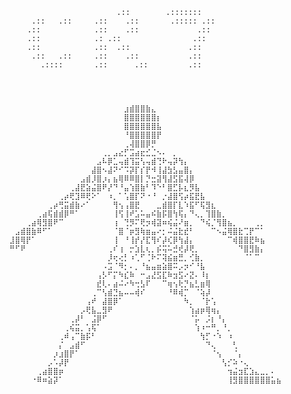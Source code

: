                                     .::        .:::::::                   
                 .::   .::     .::    .::       .::::: .::
                .::            .::    .::             .:: 
                .::            .: .::                .::  
                .::            .::  .::             .::   
                 .::   .::     .::    .::           .::   
                   .::::       .::      .::         .::   



                   
            ⠀⠀⠀⠀⠀⠀⠀⠀⠀⠀⠀⠀⠀⠀⠀⠀⠀⠀⠀⠀⠀⣰⣾⣿⣿⣷⣄⠀⠀⠀⠀⠀⠀⠀⠀⠀⠀⠀⠀⠀⠀⠀⠀⠀⠀⠀⠀⠀⠀⠀
            ⠀⠀⠀⠀⠀⠀⠀⠀⠀⠀⠀⠀⠀⠀⠀⠀⠀⠀⠀⠀⠀⣿⣿⣿⣿⣿⣿⡆⠀⠀⠀⠀⠀⠀⠀⠀⠀⠀⠀⠀⠀⠀⠀⠀⠀⠀⠀⠀⠀⠀
            ⠀⠀⠀⠀⠀⠀⠀⠀⠀⠀⠀⠀⠀⠀⠀⠀⠀⠀⠀⠀⠀⣿⣿⣿⣿⣿⣿⣧⠀⠀⠀⠀⠀⠀⠀⠀⠀⠀⠀⠀⠀⠀⠀⠀⠀⠀⠀⠀⠀⠀
            ⠀⠀⠀⠀⠀⠀⠀⠀⠀⠀⠀⠀⠀⠀⠀⠀⠀⠀⠀⠀⠀⠘⣿⣿⣿⣿⣿⡟⠀⠀⠀⠀⠀⠀⠀⠀⠀⠀⠀⠀⠀⠀⠀⠀⠀⠀⠀⠀⠀⠀
            ⠀⠀⠀⠀⠀⠀⠀⠀⠀⠀⠀⠀⠀⠀⠀⠀⠀⠀⠀⠀⠀⢀⢼⣿⣿⡿⡛⠀⠀⠀⠀⠀⠀⠀⠀⠀⠀⠀⠀⠀⠀⠀⠀⠀⠀⠀⠀⠀⠀⠀
            ⠀⠀⠀⠀⠀⠀⠀⠀⠀⠀⠀⠀⠀⠀⠀⠀⠀⢀⡀⣠⣔⡋⣩⣴⣖⣊⣈⠢⠄⠀⡀⠀⠀⠀⠀⠀⠀⠀⠀⠀⠀⠀⠀⠀⠀⠀⠀⠀⠀⠀               
            ⠀⠀⠀⠀⠀⠀⠀⠀⠀⠀⠀⠀⠀⠀⠀⠀⣠⠧⡿⣁⢤⣾⢹⣭⢣⢤⣾⢙⠗⢤⡽⢳⡄⠀⠀⠀⠀⠀⠀⠀⠀⠀⠀⠀⠀⠀⠀⠀⠀⠀
            ⠀⠀⠀⠀⠀⠀⠀⠀⠀⠀⠀⠀⠀⠀⠀⣼⣿⠢⣼⠝⠊⠩⡽⡏⡎⡟⠺⢸⣼⣳⣣⣤⣿⡄⠀⠀⠀⠀⠀⠀⠀⠀⠀⠀⠀⠀⠀⠀⠀⠀
            ⠀⠀⠀⠀⠀⠀⠀⠀⠀⠀⠀⠀⠀⣠⣾⡸⣿⡰⡄⣦⢿⠿⠿⣿⡇⡙⣒⣽⢻⣼⣫⣯⢼⡿⠀⠀⠀⠀⠀⠀⠀⠀⠀⠀⠀⠀⠀⠀⠀⠀
            ⠀⠀⠀⠀⠀⠀⠀⠀⠀⠀⠀⢀⣼⣟⣵⣬⣿⠟⡜⠙⠘⣤⢱⣿⣷⠃⠹⠑⠃⣿⣋⡧⣆⡻⣧⠀⠀⠀⠀⠀⠀⠀⠀⠀⠀⠀⠀⠀⠀⠀
            ⠀⠀⠀⠀⠀⠀⠀⠀⠀⢀⡴⢟⣹⠿⢟⠕⠁⠀⠰⡀⠁⢡⣿⡏⠝⠐⠘⠀⡐⣼⣿⢫⡴⣯⣟⣧⠀⠀⠀⠀⠀⠀⠀⠀⠀⠀⠀⠀⠀⠀
            ⠀⠀⠀⠀⠀⠀⠀⢀⡴⢛⣭⣾⣷⠔⠁⠀⠀⠀⠀⢻⢢⢠⣿⣟⠀⠀⠀⣀⣾⣿⡏⣇⠱⣯⠋⢯⣻⣆⠀⠀⠀⠀⠀⠀⠀⠀⠀⠀⠀⠀
            ⠀⠀⠀⠀⠀⢀⣴⢯⣾⣾⡿⠛⠁⠀⠀⠀⠀⠀⠀⢸⢫⢸⠞⣡⠥⣤⠮⣷⡯⣿⢳⢯⡄⠙⢄⡀⢹⣿⣷⡀⠀⠀⠀⠀⠀⠀⠀⠀⠀⠀
            ⠀⠀⠀⢀⣴⢿⣻⣿⠟⠉⠀⠀⠀⠀⠀⠀⠀⠀⠀⢰⠀⢙⡻⠍⢟⡲⢾⣽⠶⢮⣬⠜⣶⡀⠀⠙⢮⡈⢻⣿⣦⡀⠀⠀⠀⢀⡀⠀⠀⠀
            ⠀⣠⣾⣿⣷⠿⠋⠁⠀⠀⠀⠀⠀⠀⠀⠀⠀⠀⠀⠈⣿⠈⡶⣻⢷⣶⣤⠔⡂⠬⣬⣗⣞⠃⠀⠀⠀⠉⠢⣬⢿⣿⣗⢉⡟⠉⠁⠀⠀⠀
            ⣸⣿⢿⡟⠁⠀⠀⠀⠀⠀⠀⠀⠀⠀⠀⠀⠀⠀⠀⢸⠀⠘⢸⡞⡜⣏⢻⠎⡼⢎⡿⢳⣼⡄⠀⠀⠀⠀⠀⠀⠉⢾⣿⣿⣟⠷⣦⠀⠀⠀
            ⠛⠋⠟⠀⠀⠀⠀⠀⠀⠀⠀⠀⠀⠀⠀⠀⠀⠀⢀⠎⢰⠀⡒⣱⣇⢆⡀⡮⢭⠥⣚⢞⡼⢟⡀⠀⠀⠀⠀⠀⠀⠀⠙⣿⣻⣷⡄⠀⠀⠀
            ⠀⠀⠀⠀⠀⠀⠀⠀⠀⠀⠀⠀⠀⠀⠀⠀⠀⠀⡸⢖⢔⡃⠰⢁⠋⢈⠗⠍⢽⣮⣶⣛⡀⢊⣷⡀⠀⠀⠀⠀⠀⠀⠀⠈⠁⠉⠀⠀⠀⠀
            ⠀⠀⠀⠀⠀⠀⠀⠀⠀⠀⠀⠀⠀⠀⠀⠀⠀⠠⣩⠈⠻⡂⠄⡀⠘⣦⣤⣶⣵⣿⠭⡠⡲⠊⠘⣧⠀⠀⠀⠀⠀⠀⠀⠀⠀⠀⠀⠀⠀⠀
            ⠀⠀⠀⠀⠀⠀⠀⠀⠀⠀⠀⠀⠀⠀⠀⠀⢠⡣⠋⡍⠳⣎⠷⠀⠒⣠⣜⣫⣏⠷⣲⣫⠔⣝⠄⠸⡆⠀⠀⠀⠀⠀⠀⠀⠀⠀⠀⠀⠀⠀
            ⠀⠀⠀⠀⠀⠀⠀⠀⠀⠀⠀⠀⠀⠀⠀⠀⣞⢇⠄⣴⠬⠔⠳⢒⣣⠏⠀⠀⠉⢶⢢⢗⡙⣦⣃⣶⢿⠀⠀⠀⠀⠀⠀⠀⠀⠀⠀⠀⠀⠀
            ⠀⠀⠀⠀⠀⠀⠀⠀⠀⠀⠀⠀⠀⠀⠀⢀⠉⢣⣾⣙⣦⠤⠤⢾⠎⠀⠀⠀⠀⠘⠿⢾⡉⠀⠈⢵⡼⠀⠀⠀⠀⠀⠀⠀⠀⠀⠀⠀⠀⠀
            ⠀⠀⠀⠀⠀⠀⠀⠀⠀⠀⠀⠀⠀⠀⢠⠞⠀⣼⣿⡿⠁⠀⠀⠀⠀⠀⠀⠀⠀⠀⠀⠀⠳⡀⠀⠈⡗⢡⠀⠀⠀⠀⠀⠀⠀⠀⠀⠀⠀⠀
            ⠀⠀⠀⠀⠀⠀⠀⠀⠀⠀⠀⠀⠀⡠⢟⣧⣀⣻⠟⠀⠀⠀⠀⠀⠀⠀⠀⠀⠀⠀⠀⠀⠀⢱⣴⡶⢿⢶⡄⠀⠀⠀⠀⠀⠀⠀⠀⠀⠀⠀
            ⠀⠀⠀⠀⠀⠀⠀⠀⠀⠀⠀⢀⡼⠃⠀⣨⡿⠋⠀⠀⠀⠀⠀⠀⠀⠀⠀⠀⠀⠀⠀⠀⠀⠈⡥⠀⡨⡆⠘⡄⠀⠀⠀⠀⠀⠀⠀⠀⠀⠀
            ⠀⠀⠀⠀⠀⠀⠀⠀⠀⠀⢀⢮⣭⡀⢡⢯⠁⠀⠀⠀⠀⠀⠀⠀⠀⠀⠀⠀⠀⠀⠀⠀⠀⠀⢱⠰⠒⠛⡀⠘⡀⠀⠀⠀⠀⠀⠀⠀⠀⠀
            ⠀⠀⠀⠀⠀⠀⠀⠀⠀⢀⠾⢠⠉⣷⡯⠃⠀⠀⠀⠀⠀⠀⠀⠀⠀⠀⠀⠀⠀⠀⠀⠀⠀⠀⠀⢳⡋⠐⠱⠀⠰⠀⠀⠀⠀⠀⠀⠀⠀⠀
            ⠀⠀⠀⠀⠀⠀⠀⠀⠀⡌⠀⣠⣾⠋⠀⠀⠀⠀⠀⠀⠀⠀⠀⠀⠀⠀⠀⠀⠀⠀⠀⠀⠀⠀⠀⠀⠙⢄⠀⠀⠀⢃⠀⠀⠀⠀⠀⠀⠀⠀
            ⠀⠀⠀⠀⠀⠀⠀⠀⡰⣰⣿⡟⠁⠀⠀⠀⠀⠀⠀⠀⠀⠀⠀⠀⠀⠀⠀⠀⠀⠀⠀⠀⠀⠀⠀⠀⠀⠈⢢⠀⠀⠈⡄⠀⠀⠀⠀⠀⠀⠀
            ⠀⠀⠀⠀⠀⠀⠀⡠⠡⡼⡟⠀⠀⠀⠀⠀⠀⠀⠀⠀⠀⠀⠀⠀⠀⠀⠀⠀⠀⠀⠀⠀⠀⠀⠀⠀⠀⠀⠀⢣⡊⠵⠐⢄⠀⠀⠀⠀⠀⠀
            ⠀⠀⠀⠀⠀⢀⣴⣿⣿⡶⠀⠀⠀⠀⠀⠀⠀⠀⠀⠀⠀⠀⠀⠀⠀⠀⠀⠀⠀⠀⠀⠀⠀⠀⠀⠀⠀⠀⠀⠀⢲⣬⣲⣏⣱⣄⣀⡀⠄⠀
            ⠀⠀⠀⠀⠐⠿⠶⣵⡽⠁⠀⠀⠀⠀⠀⠀⠀⠀⠀⠀⠀⠀⠀⠀⠀⠀⠀⠀⠀⠀⠀⠀⠀⠀⠀⠀⠀⠀⠀⠀⢸⣻⣿⣿⣿⣿⣿⣿⣥⣦
